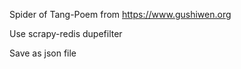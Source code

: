 Spider of Tang-Poem from https://www.gushiwen.org

   Use scrapy-redis dupefilter

   Save as json file
